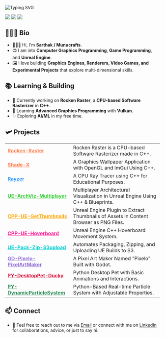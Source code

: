 ![Typing SVG](https://readme-typing-svg.demolab.com?font=Roboto&size=50&duration=3000&pause=1000&color=FFD700&vCenter=true&width=800&lines=Hi,+I'm+Sarthak.;Hi,+I'm+Munucrafts.)

<p align="left"> 
  <img src="https://img.shields.io/badge/Graphics%20Programmer-0366d6?style=flat&logoColor=white"/> 
  <img src="https://img.shields.io/badge/Game%20Programmer-22863a?style=flat&logoColor=white"/> 
  <img src="https://img.shields.io/badge/Unreal%20Engine%20Developer-6f42c1?style=flat&logoColor=white"/> 
</p>

## 🧔🏻‍♂️ Bio

- 🙋🏻‍♂️ Hi, I'm **Sarthak / Munucrafts**.
- 📺 I am into **Computer Graphics Programming**, **Game Programming**, and **Unreal Engine**.  
- 🖼️ I love building **Graphics Engines, Renderers, Video Games, and Experimental Projects** that explore multi-dimensional skills.

## 📚 Learning & Building

- 🤖 Currently working on **Rocken Raster**, a **CPU-based Software Rasterizer** in **C++**.
- 🌱 Learning **Advanced Graphics Programming** with **Vulkan**.
- ✨ Exploring **AI/ML** in my free time.

## 🛩️ Projects
<table width="100%">
    <tr>
    <td><b><a href="https://github.com/munucrafts/Rocken-Raster" style="color:#ff7f50;">Rocken-Raster</a></b></td>
    <td>Rocken Raster is a CPU-based Software Rasterizer made in C++.</td>
  </tr>
  <tr>
    <td><b><a href="https://github.com/munucrafts/Shade-X" style="color:#ff7f50;">Shade-X</a></b></td>
    <td>A Graphics Wallpaper Application with OpenGL and ImGui Using C++.</td>
  </tr>
  <tr>
    <td><b><a href="https://github.com/munucrafts/Rayzer" style="color:#1e90ff;">Rayzer</a></b></td>
    <td>A CPU Ray Tracer using C++ for Educational Purposes.</td>
  </tr>
  <tr>
    <td><b><a href="https://github.com/munucrafts/UE-ArchViz-Multiplayer" style="color:#32cd32;">UE-ArchViz-Multiplayer</a></b></td>
    <td>Multiplayer Architectural Visualization in Unreal Engine Using C++ & Blueprints.</td>
  </tr>
  <tr>
    <td><b><a href="https://github.com/munucrafts/CPP-UE-GetThumbnails" style="color:#ffa500;">CPP-UE-GetThumbnails</a></b></td>
    <td>Unreal Engine Plugin to Extract Thumbnails of Assets in Content Browser as PNG Files.</td>
  </tr>
  <tr>
    <td><b><a href="https://github.com/munucrafts/CPP-UE-Hoverboard" style="color:#ff1493;">CPP-UE-Hoverboard</a></b></td>
    <td>Unreal Engine C++ Hoverboard Movement System.</td>
  </tr>
  <tr>
    <td><b><a href="https://github.com/munucrafts/UE-Pack-Zip-S3upload" style="color:#00ced1;">UE-Pack-Zip-S3upload</a></b></td>
    <td>Automates Packaging, Zipping, and Uploading UE Builds to S3.</td>
  </tr>
  <tr>
    <td><b><a href="https://github.com/munucrafts/GD-Pixelo-PixelArtMaker" style="color:#9370db;">GD-Pixelo-PixelArtMaker</a></b></td>
    <td>A Pixel Art Maker Named "Pixelo" Built with Godot.</td>
  </tr>
  <tr>
    <td><b><a href="https://github.com/munucrafts/PY-DesktopPet-Ducky" style="color:#dc143c;">PY-DesktopPet-Ducky</a></b></td>
    <td>Python Desktop Pet with Basic Animations and Interactions.</td>
  </tr>
  <tr>
    <td><b><a href="https://github.com/munucrafts/PY-DynamicParticleSystem" style="color:#2e8b57;">PY-DynamicParticleSystem</a></b></td>
    <td>Python-Based Real-time Particle System with Adjustable Properties.</td>
  </tr>
</table>

## 📫 Connect

- 📮 Feel free to reach out to me via [Email](mailto:fff@gamil.com) or connect with me on [LinkedIn](https://www.linkedin.com/in/munucrafts/) for collaborations, advice, or just to say hi.
